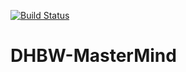 [![Build Status](https://travis-ci.org/Philhil/DHBW-MasterMind.svg?branch=master)](https://travis-ci.org/Philhil/DHBW-MasterMind)

# DHBW-MasterMind
